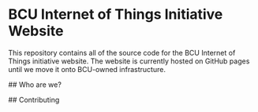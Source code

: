 # BCU Internet of Things Initiative Website
This repository contains all of the source code for the BCU Internet of Things initiative website. The website is currently hosted on GitHub pages until we move it onto BCU-owned infrastructure.

## Who are we?

## Contributing
